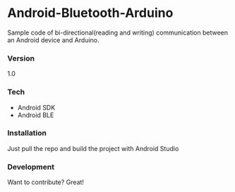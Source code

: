 # Android-Bluetooth-Arduino

Sample code of bi-directional(reading and writing) communication between an Android device and Arduino.
### Version
1.0

### Tech
* Android SDK
* Android BLE

### Installation

Just pull the repo and build the project with Android Studio

### Development
Want to contribute? Great!

